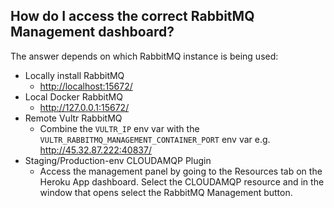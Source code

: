 ## How do I access the correct RabbitMQ Management dashboard?

The answer depends on which RabbitMQ instance is being used:

- Locally install RabbitMQ
  - <http://localhost:15672/>
- Local Docker RabbitMQ
  - <http://127.0.0.1:15672/>
- Remote Vultr RabbitMQ
  - Combine the `VULTR_IP` env var with the `VULTR_RABBITMQ_MANAGEMENT_CONTAINER_PORT` env var e.g. <http://45.32.87.222:40837/>
- Staging/Production-env CLOUDAMQP Plugin
  - Access the management panel by going to the Resources tab on the Heroku App dashboard. Select the CLOUDAMQP resource and in the window that opens select the RabbitMQ Management button.

